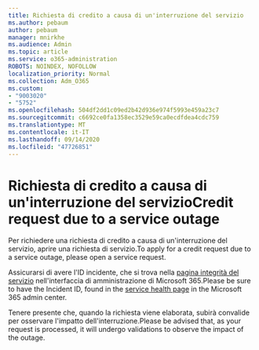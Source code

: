```yaml
---
title: Richiesta di credito a causa di un'interruzione del servizio
ms.author: pebaum
author: pebaum
manager: mnirkhe
ms.audience: Admin
ms.topic: article
ms.service: o365-administration
ROBOTS: NOINDEX, NOFOLLOW
localization_priority: Normal
ms.collection: Adm_O365
ms.custom:
- "9003020"
- "5752"
ms.openlocfilehash: 504df2dd1c09ed2b42d936e974f5993e459a23c7
ms.sourcegitcommit: c6692ce0fa1358ec3529e59ca0ecdfdea4cdc759
ms.translationtype: MT
ms.contentlocale: it-IT
ms.lasthandoff: 09/14/2020
ms.locfileid: "47726851"
---
```

# <a name="credit-request-due-to-a-service-outage"></a><span data-ttu-id="87136-102">Richiesta di credito a causa di un'interruzione del servizio</span><span class="sxs-lookup"><span data-stu-id="87136-102">Credit request due to a service outage</span></span>

<span data-ttu-id="87136-103">Per richiedere una richiesta di credito a causa di un'interruzione del servizio, aprire una richiesta di servizio.</span><span class="sxs-lookup"><span data-stu-id="87136-103">To apply for a credit request due to a service outage, please open a service request.</span></span>

<span data-ttu-id="87136-104">Assicurarsi di avere l'ID incidente, che si trova nella [pagina integrità del servizio](https://docs.microsoft.com/office365/enterprise/view-service-health) nell'interfaccia di amministrazione di Microsoft 365.</span><span class="sxs-lookup"><span data-stu-id="87136-104">Please be sure to have the Incident ID, found in the [service health page](https://docs.microsoft.com/office365/enterprise/view-service-health) in the Microsoft 365 admin center.</span></span>

<span data-ttu-id="87136-105">Tenere presente che, quando la richiesta viene elaborata, subirà convalide per osservare l'impatto dell'interruzione.</span><span class="sxs-lookup"><span data-stu-id="87136-105">Please be advised that, as your request is processed, it will undergo validations to observe the impact of the outage.</span></span>
